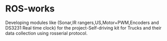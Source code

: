 # ROS-works


Developing modules like (Sonar,IR rangers,US,Motor+PWM,Encoders and DS3231 Real time clock) for the
project-Self-driving kit for Trucks and their data collection using rosserial protocol.
